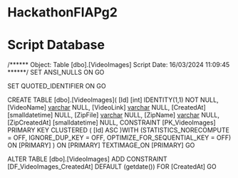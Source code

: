 # HackathonFIAPg2

# Script Database
/****** Object:  Table [dbo].[VideoImages]    Script Date: 16/03/2024 11:09:45 ******/
SET ANSI_NULLS ON
GO

SET QUOTED_IDENTIFIER ON
GO

CREATE TABLE [dbo].[VideoImages](
	[Id] [int] IDENTITY(1,1) NOT NULL,
	[VideoName] [varchar](500) NULL,
	[VideoLink] [varchar](max) NULL,
	[CreatedAt] [smalldatetime] NULL,
	[ZipFile] [varchar](max) NULL,
	[ZipName] [varchar](500) NULL,
	[ZipCreatedAt] [smalldatetime] NULL,
 CONSTRAINT [PK_VideoImages] PRIMARY KEY CLUSTERED 
(
	[Id] ASC
)WITH (STATISTICS_NORECOMPUTE = OFF, IGNORE_DUP_KEY = OFF, OPTIMIZE_FOR_SEQUENTIAL_KEY = OFF) ON [PRIMARY]
) ON [PRIMARY] TEXTIMAGE_ON [PRIMARY]
GO

ALTER TABLE [dbo].[VideoImages] ADD  CONSTRAINT [DF_VideoImages_CreatedAt]  DEFAULT (getdate()) FOR [CreatedAt]
GO
